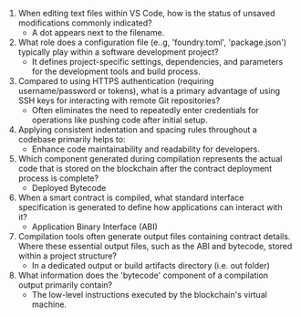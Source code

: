 1. When editing text files within VS Code, how is the status of unsaved modifications commonly indicated?
    * A dot appears next to the filename.
2. What role does a configuration file (e..g, 'foundry.toml', 'package.json') typically play within a software development project?
    * It defines project-specific settings, dependencies, and parameters for the development tools and build process.
3. Compared to using HTTPS authentication (requiring username/password or tokens), what is a primary advantage of using SSH keys for interacting with remote Git repositories?
    * Often eliminates the need to repeatedly enter credentials for operations like pushing code after initial setup.
4. Applying consistent indentation and spacing rules throughout a codebase primarily helps to:
    * Enhance code maintainability and readability for developers.
5. Which component generated during compilation represents the actual code that is stored on the blockchain after the contract deployment process is complete?
    * Deployed Bytecode
6. When a smart contract is compiled, what standard interface specification is generated to define how applications can interact with it?
    * Application Binary Interface (ABI)
7. Compilation tools often generate output files containing contract details. Where these essential output files, such as the ABI and bytecode, stored within a project structure?
    * In a dedicated output or build artifacts directory (i.e. out folder)
8. What information does the 'bytecode' component of a compilation output primarily contain?
    * The low-level instructions executed by the blockchain's virtual machine.